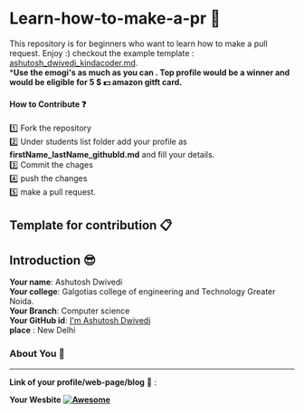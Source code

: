 # Learn-how-to-make-a-pr :rocket:
This repository is for beginners who want to learn how to make a pull request. Enjoy :) checkout the example template :    [ashutosh_dwivedi_kindacoder.md](https://github.com/code-with-kindacoder/Learn-how-to-make-a-pr/blob/master/students%20list/ashutosh_dwivedi_kindacoder.md).
<br>
***Use the emogi's as much as you can . Top profile would be a winner and would be eligible for 5 $ :dollar: amazon gitft card.**


#### How to Contribute :question:
:one: Fork the repository
<br>
:two: Under students list folder add your profile as **firstName_lastName_githubId.md** and fill your details.
<br>
:three: Commit the chages
 <br>
:four: push the changes
 <br>
:five: make a pull request.



## Template for contribution :clipboard:


## Introduction :sunglasses:
**Your name**:     Ashutosh Dwivedi
<br>
**Your college**: Galgotias college of engineering and Technology Greater Noida.
<br>
**Your Branch**: Computer science
<br>
**Your GitHub id**: [I'm Ashutosh Dwivedi](https://github.com/kindacoder)
<br>
**place** : New Delhi
### About You :boy:
---

**Link of your profile/web-page/blog** :link: :

**Your Wesbite**  **[![Awesome](https://awesome.re/badge.svg)](https://github.com)**

